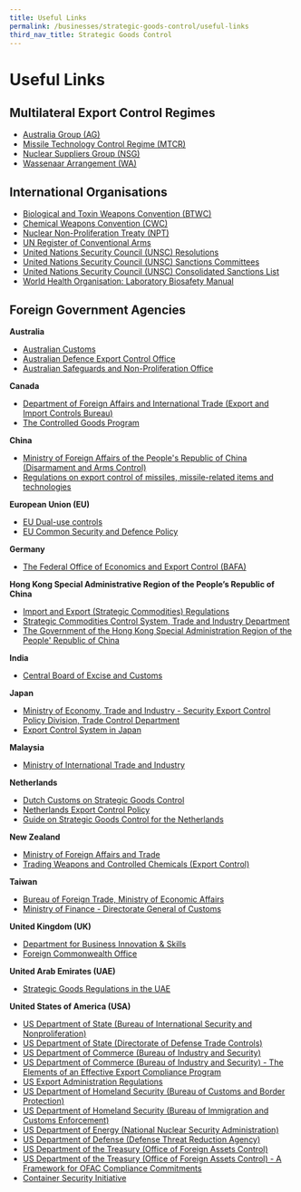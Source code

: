 ```yaml
---
title: Useful Links
permalink: /businesses/strategic-goods-control/useful-links
third_nav_title: Strategic Goods Control
---
```


# Useful Links

## Multilateral Export Control Regimes

-   [Australia Group (AG)](http://www.australiagroup.net/)
-   [Missile Technology Control Regime (MTCR)](http://mtcr.info/)
-   [Nuclear Suppliers Group (NSG)](http://www.nuclearsuppliersgroup.org/)
-   [Wassenaar Arrangement (WA)](http://www.wassenaar.org/)

## International Organisations

-   [Biological and Toxin Weapons Convention (BTWC)](https://www.un.org/disarmament/wmd/bio/)
-   [Chemical Weapons Convention (CWC)](http://www.opcw.org/)
-   [Nuclear Non-Proliferation Treaty (NPT)](https://www.un.org/disarmament/wmd/nuclear/npt/)
-   [UN Register of Conventional Arms](http://www.un.org/disarmament/convarms/Register/)
-   [United Nations Security Council (UNSC) Resolutions](https://www.un.org/securitycouncil/content/resolutions-0)
-   [United Nations Security Council (UNSC) Sanctions Committees](https://www.un.org/securitycouncil/content/repertoire/sanctions-and-other-committees)
-   [United Nations Security Council (UNSC) Consolidated Sanctions List](https://www.un.org/sc/suborg/en/sanctions/un-sc-consolidated-list)
-   [World Health Organisation: Laboratory Biosafety Manual](http://www.who.int/csr/resources/publications/biosafety/who_cds_csr_lyo_20034/en/)

## Foreign Government Agencies

**Australia**

-   [Australian Customs](http://www.customs.gov.au/default.asp)
-   [Australian Defence Export Control Office](http://www.defence.gov.au/deco/)
-   [Australian Safeguards and Non-Proliferation Office](http://www.dfat.gov.au/asno/)

**Canada**

-   [Department of Foreign Affairs and International Trade (Export and Import Controls Bureau)](http://www.international.gc.ca/controls-controles/index.aspx)
-   [The Controlled Goods Program](https://www.tpsgc-pwgsc.gc.ca/pmc-cgp/index-eng.html)

**China**

-   [Ministry of Foreign Affairs of the People's Republic of China (Disarmament and Arms Control)](http://www.fmprc.gov.cn/eng/gjwt/cjjk/default.htm)
-   [Regulations on export control of missiles, missile-related items and technologies](http://www.caea.gov.cn/n6443414/n6461490/n6461496/c6529356/content.html)

**European Union (EU)**

-   [EU Dual-use controls](http://ec.europa.eu/trade/import-and-export-rules/export-from-eu/dual-use-controls/index_en.htm)
-   [EU Common Security and Defence Policy](https://eeas.europa.eu/topics/common-foreign-security-policy-cfsp_en)

**Germany**

-   [The Federal Office of Economics and Export Control (BAFA)](http://www.bafa.de/EN/Foreign_Trade/Export_Control/export_control_node.html)

**Hong Kong Special Administrative Region of the People’s Republic of China**

-   [Import and Export (Strategic Commodities) Regulations](http://www.legislation.gov.hk/blis_ind.nsf/CurAllEngDoc?OpenView&Start=60&Count=25&Expand=60.8#60.8)
-   [Strategic Commodities Control System, Trade and Industry Department](http://www.stc.tid.gov.hk/eindex.html)
-   [The Government of the Hong Kong Special Administration Region of the People' Republic of China](http://www.customs.gov.hk/)

**India**

-   [Central Board of Excise and Customs](https://www.cbic.gov.in/)

**Japan**

-   [Ministry of Economy, Trade and Industry - Security Export Control Policy Division, Trade Control Department](http://www.meti.go.jp/policy/anpo/englishpage.html)
-   [Export Control System in Japan](http://www.cistec.or.jp/english/index.html)

**Malaysia**

-   [Ministry of International Trade and Industry](http://www.miti.gov.my/)

**Netherlands**

-   [Dutch Customs on Strategic Goods Control](https://www.belastingdienst.nl/wps/wcm/connect/bldcontenten/belastingdienst/customs/safety_health_economy_and_environment/cdiu_cluster/strategic_goods/strategic_goods)
-   [Netherlands Export Control Policy](https://www.government.nl/topics/export-controls-of-strategic-goods/export-control-policy-for-strategic-goods)
-   [Guide on Strategic Goods Control for the Netherlands](https://www.government.nl/documents/reports/2012/07/01/export-control-user-guide-on-strategic-goods-and-services-for-the-netherlands)

**New Zealand**

-   [Ministry of Foreign Affairs and Trade](http://www.mfat.govt.nz/Foreign-Relations/1-Global-Issues/Disarmament/index.php)
-   [Trading Weapons and Controlled Chemicals (Export Control)](https://www.mfat.govt.nz/en/trade/trading-weapons-and-controlled-chemicals/)

**Taiwan**

-   [Bureau of Foreign Trade, Ministry of Economic Affairs](http://www.trade.gov.tw/english/Pages/List.aspx?nodeID=102)
-   [Ministry of Finance - Directorate General of Customs](http://eweb.customs.gov.tw/mp.asp?mp=21)

**United Kingdom (UK)**

-   [Department for Business Innovation & Skills](http://www.bis.gov.uk/Policies/export-control-organisation)
-   [Foreign Commonwealth Office](http://www.fco.gov.uk/en/about-us/what-we-do/services-we-deliver/export-controls-sanctions/)

**United Arab Emirates (UAE)**

-   [Strategic Goods Regulations in the UAE](https://www.adjd.gov.ae/EN/Pages/Legal%20Guidance/IT-importingstrategicgoods.aspx)

**United States of America (USA)**

-   [US Department of State (Bureau of International Security and Nonproliferation)](http://www.state.gov/t/isn/)
-   [US Department of State (Directorate of Defense Trade Controls)](https://www.pmddtc.state.gov/ddtc_public)
-   [US Department of Commerce (Bureau of Industry and Security)](http://www.bis.doc.gov/about/index.htm)
-   [US Department of Commerce (Bureau of Industry and Security) - The Elements of an Effective Export Compliance Program](/documents/businesses/the-elements-of-an-effective-export-compliance-program.pdf)
-   [US Export Administration Regulations](http://www.access.gpo.gov/bis/index.html)
-   [US Department of Homeland Security (Bureau of Customs and Border Protection)](http://www.cbp.gov/)
-   [US Department of Homeland Security (Bureau of Immigration and Customs Enforcement)](http://www.ice.gov/)
-   [US Department of Energy (National Nuclear Security Administration)](http://www.nnsa.doe.gov/)
-   [US Department of Defense (Defense Threat Reduction Agency)](http://www.dtra.mil/)
-   [US Department of the Treasury (Office of Foreign Assets Control)](http://www.ustreas.gov/offices/enforcement/ofac/)
-   [US Department of the Treasury (Office of Foreign Assets Control) - A Framework for OFAC Compliance Commitments](/documents/businesses/a-framework-for-ofac-compliance-commitments.pdf)
-   [Container Security Initiative](https://www.cbp.gov/border-security/ports-entry/cargo-security/csi/csi-brief)
